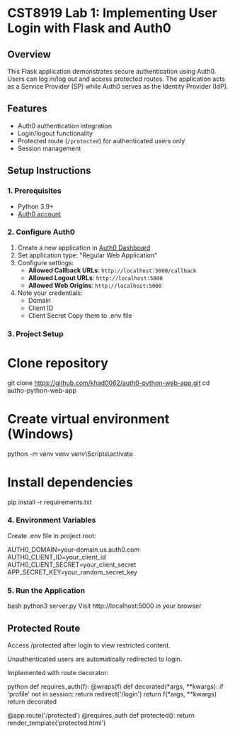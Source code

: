 # CST8919 Lab 1: Implementing User Login with Flask and Auth0

## Overview
This Flask application demonstrates secure authentication using Auth0. Users can log in/log out and access protected routes. The application acts as a Service Provider (SP) while Auth0 serves as the Identity Provider (IdP).

## Features
- Auth0 authentication integration
- Login/logout functionality
- Protected route (`/protected`) for authenticated users only
- Session management

## Setup Instructions

### 1. Prerequisites
- Python 3.9+
- [Auth0 account](https://auth0.com/signup)

### 2. Configure Auth0
1. Create a new application in [Auth0 Dashboard](https://manage.auth0.com/)
2. Set application type: "Regular Web Application"
3. Configure settings:
   - **Allowed Callback URLs**: `http://localhost:5000/callback`
   - **Allowed Logout URLs**: `http://localhost:5000`
   - **Allowed Web Origins**: `http://localhost:5000`
4. Note your credentials:
   - Domain 
   - Client ID
   - Client Secret
     Copy them to .env file

### 3. Project Setup

# Clone repository
git clone https://github.com/khad0062/auth0-python-web-app.git
cd autho-python-web-app

# Create virtual environment (Windows)
python -m venv venv
venv\Scripts\activate

# Install dependencies
pip install -r requirements.txt

### 4. Environment Variables
Create .env file in project root:


AUTH0_DOMAIN=your-domain.us.auth0.com
AUTH0_CLIENT_ID=your_client_id
AUTH0_CLIENT_SECRET=your_client_secret
APP_SECRET_KEY=your_random_secret_key

### 5. Run the Application
bash
python3 server.py 
Visit http://localhost:5000 in your browser


## Protected Route
Access /protected after login to view restricted content.

Unauthenticated users are automatically redirected to login.

Implemented with route decorator:

python
def requires_auth(f):
    @wraps(f)
    def decorated(*args, **kwargs):
        if 'profile' not in session:
            return redirect('/login')
        return f(*args, **kwargs)
    return decorated

@app.route('/protected')
@requires_auth
def protected():
    return render_template('protected.html')
